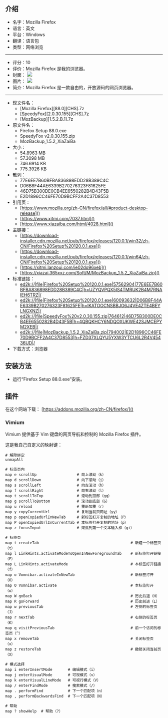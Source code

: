 ## 介绍

* 名字：Mozilla Firefox
* 语言：英文
* 平台：Windows
* 翻译：语言包
* 类型：网络浏览
---
* 评分：10
* 评价：Mozilla Firefox 是我的浏览器。
* 封面：
![](https://alist.linmoumoulinny.top/p/Webdav/VPS/Storages/Mozilla%20Firefox/2043717329.1.jpg)
* 图片：
![](https://alist.linmoumoulinny.top/p/Webdav/VPS/Storages/Mozilla%20Firefox/PixPin_2025-04-21_00-45-09.jpg)
* 简介：Mozilla Firefox 是一款自由的，开放源码的网页浏览器。
---
* 现文件名：
	* \[Mozilla Firefox]\[88.0]\[CHS].7z
	* \[SpeedyFox]\[2.0.30.155]\[CHS].7z
	* \[MozBackup]\[1.5.2.B.1].7z
* 原文件名：
	* Firefox Setup 88.0.exe
	* SpeedyFox v2.0.30.155.zip
	* MozBackup_1.5.2_XiaZaiBa
* 大小：
	* 54.8963 MB
	* 57.3098 MB
	* 746.6914 KB
	* 775.3926 KB
* 散列：
	* 77E6EE7B60BFBA836898EDD28B389C4C
	* D06B8F44AE6339B270276323F81625FE
	* 46D75B300DE0CB4EE6550282B4D43F5B
	* E2D1896CC46FE70D9BCFF2A4C37D8553
* 引用页：
	* [https://www.mozilla.org/zh-CN/firefox/all/#product-desktop-release]()
	* [https://www.xitmi.com/7037.html]()
	* [https://www.xiazaiba.com/html/4028.html]()
* 主链接：
	* [https://download-installer.cdn.mozilla.net/pub/firefox/releases/120.0.1/win32/zh-CN/Firefox%20Setup%20120.0.1.exe]()
	* [https://download-installer.cdn.mozilla.net/pub/firefox/releases/120.0.1/win64/zh-CN/Firefox%20Setup%20120.0.1.exe]()
	* [https://xitmi.lanzoui.com/ie02do96xeb]()
	* [https://xiazai.365xxz.com/Soft/M/MozBackup_1.5.2_XiaZaiBa.zip]()
* 标准链接：
	* [ed2k://|file|Firefox%20Setup%20120.0.1.exe|57562904|77E6EE7B60BFBA836898EDD28B389C4C|h=UZYQVPQX5IS4TMRUK2B4M7RNAIEH6TRZ|/]()
	* [ed2k://|file|Firefox%20Setup%20120.0.1.exe|60093632|D06B8F44AE6339B270276323F81625FE|h=IKATOOCNSBBJO6J4VE4ZTE4BEYLNGXNZ|/]()
	* [ed2k://|file|SpeedyFox%20v2.0.30.155.zip|764612|46D75B300DE0CB4EE6550282B4D43F5B|h=4QBQKHCY6NDQOXUKWE42SJMCEPYM2XEB|/]()
	* [ed2k://|file|MozBackup_1.5.2_XiaZaiBa.zip|794002|E2D1896CC46FE70D9BCFF2A4C37D8553|h=FZD37XLQYU5YXW3YTCU6L2R4V45436UD|/]()
* 下载方式：浏览器

## 安装方法

* 运行“Firefox Setup 88.0.exe”安装。

## 插件

在这个网站下载：
[https://addons.mozilla.org/zh-CN/firefox/]()

### Vimium

Vimium 提供基于 Vim 键盘的网页导航和控制的 Mozilla Firefox 插件。

这是我自己自定义的映射键：

```
# 解除绑定
unmapAll

# 标签页内
map e scrollUp					# 向上滚动（k）
map d scrollDown				# 向下滚动（j）
map s scrollLeft				# 向左滚动（h）
map f scrollRight				# 向右滚动（l）
map t scrollToTop				# 滚动到顶部（gg）
map g scrollToBottom			# 滚动到底部（G）
map u reload					# 重新加重（r）
map y copyCurrentUrl			# 复制当前页网址（yy）
map p openCopiedUrlInNewTab		# 新标签打开复制的地址（P）
map P openCopiedUrlInCurrentTab	# 本标签打开复制的地址（p）
map z focusInput				# 聚焦到第一个文本输入框（gi）

# 标签页
map t createTab											# 新建一个标签页（t）
map l LinkHints.activateModeToOpenInNewForegroundTab	# 新标签打开链接（F）
map L LinkHints.activateMode							# 本标签打开链接（f）
map o Vomnibar.activateInNewTab							# 新标签打开（O）
map O Vomnibar.activate									# 本标签打开（o）
map W goBack											# 历史后退（H）
map R goForward											# 历史前进（L）
map w previousTab										# 左侧的标签页（J）
map r nextTab											# 右侧的标签页（K）
map q visitPreviousTab									# 前一个访问的标签页（^）
map x removeTab											# 关闭标签页（x）
map z restoreTab										# 撤销关闭当前页（X）

# 模式选择
map i enterInsertMode		# 编辑模式（i）
map j enterVisualMode		# 可视模式（v）
map k enterVisualLineMode	# 可视行模式（V）
map / enterFindMode			# 搜索模式（/）
map . performFind			# 下一个匹配项（n）
map , performBackwardsFind	# 下一个匹配项（N）

# 帮助
map ? showHelp	# 帮助（?）
```
